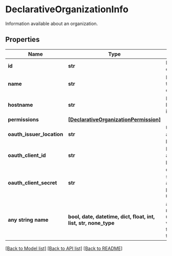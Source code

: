# DeclarativeOrganizationInfo

Information available about an organization.

## Properties
Name | Type | Description | Notes
------------ | ------------- | ------------- | -------------
**id** | **str** | Identifier of the organization. | 
**name** | **str** | Formal name of the organization. | 
**hostname** | **str** | Formal hostname used in deployment. | 
**permissions** | [**[DeclarativeOrganizationPermission]**](DeclarativeOrganizationPermission.md) |  | 
**oauth_issuer_location** | **str** | URI of the authentication provider. | [optional] 
**oauth_client_id** | **str** | Identifier of the authentication provider | [optional] 
**oauth_client_secret** | **str** | Communication secret of the authentication provider (never returned back). | [optional] 
**any string name** | **bool, date, datetime, dict, float, int, list, str, none_type** | any string name can be used but the value must be the correct type | [optional]

[[Back to Model list]](../README.md#documentation-for-models) [[Back to API list]](../README.md#documentation-for-api-endpoints) [[Back to README]](../README.md)


